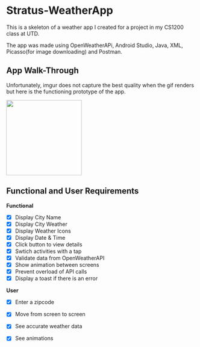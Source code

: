 # Stratus-WeatherApp
This is a skeleton of a weather app I created for a project in my CS1200 class at UTD.

The app was made using OpenWeatherAPi, Android Studio, Java, XML, Picasso(for image downloading) and Postman.

## App Walk-Through
Unfortunately, imgur does not capture the best quality when the gif renders
but here is the functioning prototype of the app.

<img src="https://imgur.com/OnekX2x.gif" width=200><br>


## Functional and User Requirements
**Functional**
- [x] Display City Name
- [x] Display City Weather
- [x] Display Weather Icons
- [x] Display Date & Time
- [x] Click button to view details
- [x] Swtich activities with a tap
- [x] Validate data from OpenWeatherAPI
- [x] Show animation between screens
- [x] Prevent overload of API calls
- [x] Display a toast if there is an error

**User**
- [x] Enter a zipcode
- [x] Move from screen to screen
- [x] See accurate weather data
- [x] See animations




